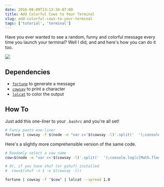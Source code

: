 ```yaml
---
date: 2016-08-09T13:13:34-07:00
title: Add Colorful Cows to Your Terminal
slug: add-colorful-cows-to-your-terminal
tags: ['tutorial', 'terminal']
---
```


Have you ever wanted to see a random, funny and colorful message every time you launch your 
terminal? Well I did, and and here's how you can do it too.

<!--more-->

![](/images/cow-fortune.png)


## Dependencies

- [`fortune`](https://en.wikipedia.org/wiki/Fortune_(Unix)) to generate a message
- [`cowsay`](https://github.com/piuccio/cowsay) to print a character
- [`lolcat`](https://github.com/busyloop/lolcat) to color the output


## How To

Just add this one-liner to your `.bashrc` and you're all set!

```bash
# Fancy pants one-liner
fortune | cowsay -f $(node -e "var c='$(cowsay -l)'.split('  ');console.log(c[Math.floor(Math.random()*c.length)])") | lolcat --seed 0 --spread 1.0
```

Here's a slightly more comprehensible version of the same code.

```bash
# Randomly select a cow name
cow=$(node -e "var c='$(cowsay -l)'.split('  ');console.log(c[Math.floor(Math.random()*c.length)])")

# Or, if you have shuf (or gshuf) installed
#  cow=$(shuf -n 1 -e $(cowsay -l))

fortune | cowsay -f "$cow" | lolcat --spread 1.0
```


